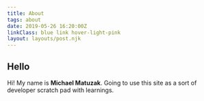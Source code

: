 ```yaml
---
title: About
tags: about
date: 2019-05-26 16:20:00Z
linkClass: blue link hover-light-pink
layout: layouts/post.njk
---
```


## Hello

Hi! My name is __Michael Matuzak__. Going to use this site as a sort of developer scratch pad with learnings.
